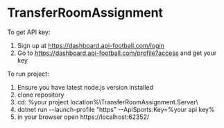 # TransferRoomAssignment

To get API key:
1. Sign up at https://dashboard.api-football.com/login
2. Go to https://dashboard.api-football.com/profile?access and get your key

To run project:
1. Ensure you have latest node.js version installed
2. clone repository
3. cd: %your project location%\TransferRoomAssignment.Server\
4. dotnet run --launch-profile "https" --ApiSports:Key=%your api key%
5. in your browser open https://localhost:62352/

